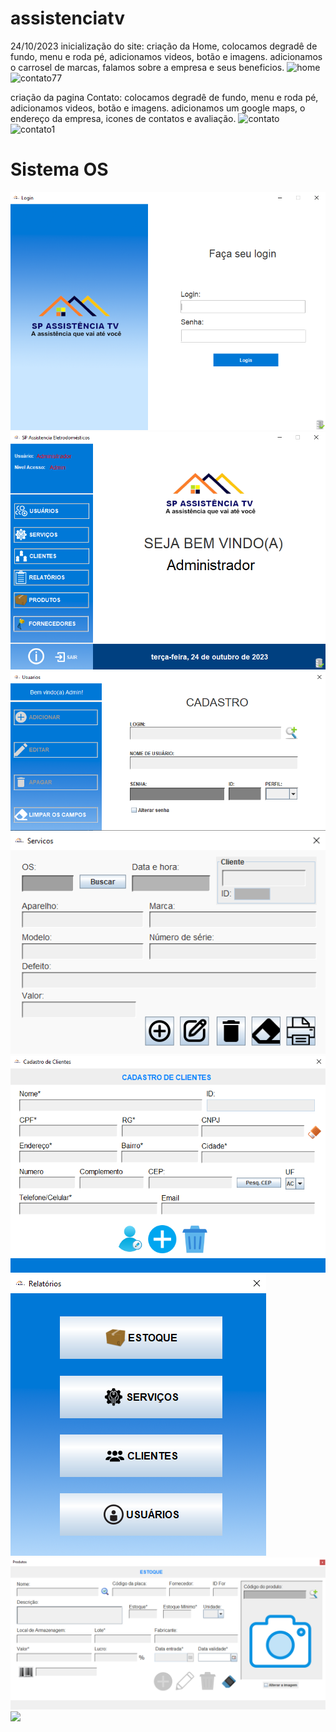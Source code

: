 # assistenciatv
24/10/2023
inicialização do site: 
criação da Home, colocamos degradê de fundo, menu e roda pé, adicionamos videos, botão e imagens. 
adicionamos o carrosel de marcas, falamos sobre a empresa e seus beneficios.
![home](https://github.com/polianacaroline/assistenciatv/assets/104094484/bd81a232-ef62-41d6-b32f-e44bd3de53a4)
 ![contato77](https://github.com/polianacaroline/assistenciatv/assets/104094484/f850dc22-5f27-4f42-af53-8904a93710ef)

criação da pagina Contato:
colocamos degradê de fundo, menu e roda pé, adicionamos videos, botão e imagens.
adicionamos um google maps, o endereço da empresa, icones de contatos e avaliação.
![contato](https://github.com/polianacaroline/assistenciatv/assets/104094484/67ac778e-48c3-4e2b-8e68-4aea1cd5fb4c)
![contato1](https://github.com/polianacaroline/assistenciatv/assets/104094484/c9d2a2e4-902d-40b4-9381-690e9ac95422)


# Sistema OS
<img src="/sistemaos/src/img/TelaLogin.png">
<img src="/sistemaos/src/img/TelaPrincipal.png">
<img src="/sistemaos/src/img/TelaUsuarios.png">
<img src="/sistemaos/src/img/TelaServicos.png">
<img src="/sistemaos/src/img/TelaClientes.png">
<img src="/sistemaos/src/img/TelaRelatorios.png">
<img src="/sistemaos/src/img/TelaProdutos.png">
<img src="/sistemaos/src/img/TelaFornecedores.png">

